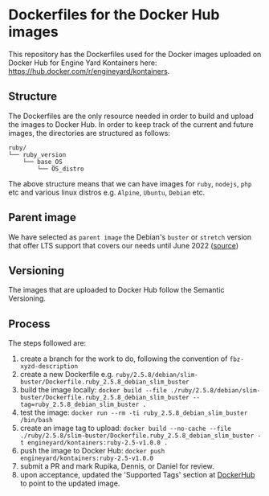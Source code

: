 # Dockerfiles for the Docker Hub images
This repository has the Dockerfiles used for the Docker images uploaded on Docker Hub for Engine Yard Kontainers here: https://hub.docker.com/r/engineyard/kontainers.

## Structure
The Dockerfiles are the only resource needed in order to build and upload the images to Docker Hub. In order to keep track of the current and future images, the directories are structured as follows:

```
ruby/
└── ruby_version
    └── base_OS
        └── OS_distro
```

The above structure means that we can have images for `ruby`, `nodejs`, `php` etc and various linux distros e.g. `Alpine`, `Ubuntu`, `Debian` etc.

## Parent image
We have selected as `parent image` the  Debian's `buster` or `stretch` version that offer LTS support that covers our needs until June 2022 ([source](https://en.wikipedia.org/wiki/Debian_version_history))
## Versioning 
The images that are uploaded to Docker Hub follow the Semantic Versioning.

## Process
The steps followed are:

1. create a branch for the work to do, following the convention of `fbz-xyzd-description`
2. create a new Dockerfile e.g. `ruby/2.5.8/debian/slim-buster/Dockerfile.ruby_2.5.8_debian_slim_buster`
3. build the image locally: `docker build --file ./ruby/2.5.8/debian/slim-buster/Dockerfile.ruby_2.5.8_debian_slim_buster --tag=ruby_2.5.8_debian_slim_buster .`
4. test the image: `docker run --rm -ti ruby_2.5.8_debian_slim_buster /bin/bash`
5. create an image tag to upload: `docker build --no-cache --file ./ruby/2.5.8/slim-buster/Dockerfile.ruby_2.5.8_debian_slim_buster -t engineyard/kontainers:ruby-2.5-v1.0.0 .`
6. push the image to Docker Hub: `docker push engineyard/kontainers:ruby-2.5-v1.0.0`
7. submit a PR and mark Rupika, Dennis, or Daniel for review.
8. upon acceptance, updated the 'Supported Tags' section at [DockerHub](https://hub.docker.com/repository/docker/engineyard/kontainers) to point to the updated image.
